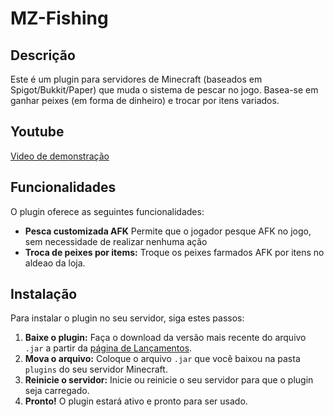 # MZ-Fishing

## Descrição

Este é um plugin para servidores de Minecraft (baseados em Spigot/Bukkit/Paper) que muda o sistema de pescar no jogo. 
Basea-se em ganhar peixes (em forma de dinheiro) e trocar por itens variados.

## Youtube
[Video de demonstração](https://www.youtube.com/watch?v=DfYTl0mIY-c&t=2s)

## Funcionalidades

O plugin oferece as seguintes funcionalidades:

* **Pesca customizada AFK** Permite que o jogador pesque AFK no jogo, sem necessidade de realizar nenhuma ação
* **Troca de peixes por items:** Troque os peixes farmados AFK por itens no aldeao da loja.

## Instalação

Para instalar o plugin no seu servidor, siga estes passos:

1.  **Baixe o plugin:** Faça o download da versão mais recente do arquivo `.jar` a partir da [página de Lançamentos](https://github.com/mzplugins/MZ-Fishing/releases/tag/v1.0.0).
2.  **Mova o arquivo:** Coloque o arquivo `.jar` que você baixou na pasta `plugins` do seu servidor Minecraft.
3.  **Reinicie o servidor:** Inicie ou reinicie o seu servidor para que o plugin seja carregado.
4.  **Pronto!** O plugin estará ativo e pronto para ser usado.

